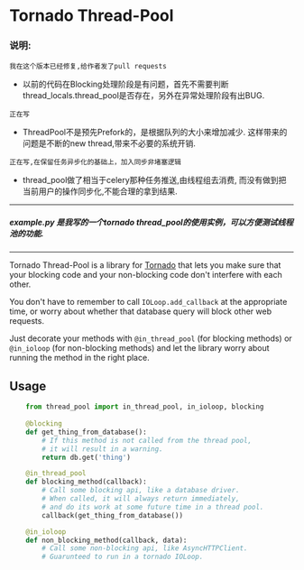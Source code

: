 Tornado Thread-Pool
===================

### 说明:

`我在这个版本已经修复,给作者发了pull requests`
* 以前的代码在Blocking处理阶段是有问题，首先不需要判断thread_locals.thread_pool是否存在，另外在异常处理阶段有出BUG.  

`正在写`
* ThreadPool不是预先Prefork的，是根据队列的大小来增加减少. 这样带来的问题是不断的new thread,带来不必要的系统开销.

`正在写,在保留任务异步化的基础上，加入同步非堵塞逻辑`
* thread_pool做了相当于celery那种任务推送,由线程组去消费, 而没有做到把当前用户的操作同步化,不能合理的拿到结果.

-----
##### example.py 是我写的一个tornado thread_pool的使用实例，可以方便测试线程池的功能.

-----

Tornado Thread-Pool is a library for [Tornado](http://www.tornadoweb.org/) that lets you make sure that your blocking code and your non-blocking code don't interfere with each other.

You don't have to remember to call `IOLoop.add_callback` at the appropriate time, or worry about whether that database query will block other web requests.

Just decorate your methods with `@in_thread_pool` (for blocking methods) or `@in_ioloop` (for non-blocking methods) and let the library worry about running the method in the right place.

Usage
-----

```python
    from thread_pool import in_thread_pool, in_ioloop, blocking
    
    @blocking
    def get_thing_from_database():
        # If this method is not called from the thread pool,
        # it will result in a warning.
        return db.get('thing')

    @in_thread_pool
    def blocking_method(callback):
        # Call some blocking api, like a database driver.
        # When called, it will always return immediately,
        # and do its work at some future time in a thread pool.
        callback(get_thing_from_database())

    @in_ioloop
    def non_blocking_method(callback, data):
        # Call some non-blocking api, like AsyncHTTPClient.
        # Guarunteed to run in a tornado IOLoop.

```

